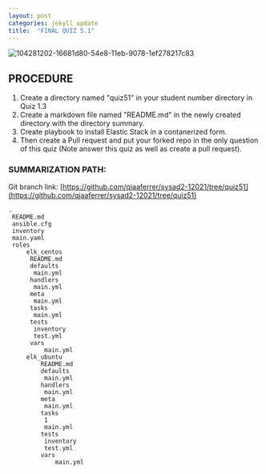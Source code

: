 ```yaml
---
layout: post
categories: jekyll update
title:  "FINAL QUIZ 5.1"
---
```


![104281202-16681d80-54e8-11eb-9078-1ef278217c83](https://user-images.githubusercontent.com/75325962/104575255-ea889b80-5691-11eb-9cff-aff07244d103.png)

## PROCEDURE

1. Create a directory named "quiz51" in your student number directory in Quiz 1.3
2. Create a markdown file named "README.md" in the newly created directory with the directory summary.
3. Create playbook to install Elastic Stack in a contanerized form.
4. Then create a Pull request and put your forked repo in the only question of this quiz (Note answer this quiz as well as create a pull request).  

### SUMMARIZATION PATH:

Git branch link: [https://github.com/qjaaferrer/sysad2-12021/tree/quiz51](https://github.com/qjaaferrer/sysad2-12021/tree/quiz51)

```
.
 README.md
 ansible.cfg
 inventory
 main.yaml
 roles
     elk_centos
      README.md
      defaults
       main.yml
      handlers
       main.yml
      meta
       main.yml
      tasks
       main.yml
      tests
       inventory
       test.yml
      vars
          main.yml
     elk_ubuntu
         README.md
         defaults
          main.yml
         handlers
          main.yml
         meta
          main.yml
         tasks
          1
          main.yml
         tests
          inventory
          test.yml
         vars
             main.yml
```
